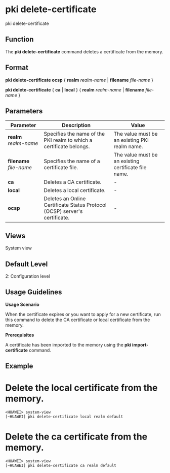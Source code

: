 pki delete-certificate
======================

pki delete-certificate

Function
--------



The **pki delete-certificate** command deletes a certificate from the memory.




Format
------

**pki delete-certificate ocsp** { **realm** *realm-name* | **filename** *file-name* }

**pki delete-certificate** { **ca** | **local** } { **realm** *realm-name* | **filename** *file-name* }


Parameters
----------

| Parameter | Description | Value |
| --- | --- | --- |
| **realm** *realm-name* | Specifies the name of the PKI realm to which a certificate belongs. | The value must be an existing PKI realm name. |
| **filename** *file-name* | Specifies the name of a certificate file. | The value must be an existing certificate file name. |
| **ca** | Deletes a CA certificate. | - |
| **local** | Deletes a local certificate. | - |
| **ocsp** | Deletes an Online Certificate Status Protocol (OCSP) server's certificate. | - |



Views
-----

System view


Default Level
-------------

2: Configuration level


Usage Guidelines
----------------

**Usage Scenario**



When the certificate expires or you want to apply for a new certificate, run this command to delete the CA certificate or local certificate from the memory.



**Prerequisites**



A certificate has been imported to the memory using the **pki import-certificate** command.




Example
-------

# Delete the local certificate from the memory.
```
<HUAWEI> system-view
[~HUAWEI] pki delete-certificate local realm default

```

# Delete the ca certificate from the memory.
```
<HUAWEI> system-view
[~HUAWEI] pki delete-certificate ca realm default

```